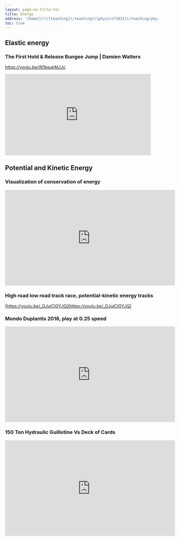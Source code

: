 ```yaml
---
layout: page-no-title-toc
title: Energy
address: '[home](/)/[teaching](/teaching)/[physics71031](/teaching/physics71031#animations-and-gifs)/energy'
toc: true
---
```


## Elastic energy

### The First Hold & Release Bungee Jump | Damien Walters

https://youtu.be/iN1beukMJJc
<iframe src="https://giphy.com/embed/qvWIp6Xs8ISZHN74cg" width="480" height="268" frameBorder="0" class="giphy-embed" allowFullScreen></iframe>

## Potential and Kinetic Energy

### Visualization of conservation of energy

<iframe width="560" height="315" src="https://www.youtube.com/embed/87E0DKs5bok" title="YouTube video player" frameborder="0" allow="accelerometer; autoplay; clipboard-write; encrypted-media; gyroscope; picture-in-picture" allowfullscreen></iframe>

### High road low road track race, potential-kinetic energy tracks
[https://youtu.be/_GJujClGYJQ](https://youtu.be/_GJujClGYJQ)

### Mondo Duplantis 2018, play at 0.25 speed
<iframe width="560" height="315" src="https://www.youtube.com/embed/fS5n8x9diQ0" frameborder="0" allow="accelerometer; autoplay; encrypted-media; gyroscope; picture-in-picture" allowfullscreen></iframe>

### 150 Ton Hydraulic Guillotine Vs Deck of Cards
<iframe width="560" height="315" src="https://www.youtube.com/embed/rw5IVu5YMUM?start=280" frameborder="0" allow="accelerometer; autoplay; encrypted-media; gyroscope; picture-in-picture" allowfullscreen></iframe>
